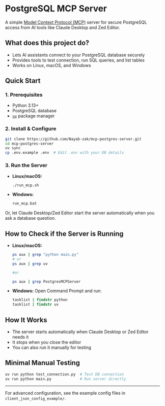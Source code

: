 # PostgreSQL MCP Server

A simple [Model Context Protocol (MCP)](https://modelcontextprotocol.io/) server for secure PostgreSQL access from AI tools like Claude Desktop and Zed Editor.

## What does this project do?
- Lets AI assistants connect to your PostgreSQL database securely
- Provides tools to test connection, run SQL queries, and list tables
- Works on Linux, macOS, and Windows

## Quick Start

### 1. Prerequisites
- Python 3.13+
- PostgreSQL database
- [`uv`](https://docs.astral.sh/uv/) package manager

### 2. Install & Configure
```bash
git clone https://github.com/Nayab-zak/mcp-postgres-server.git
cd mcp-postgres-server
uv sync
cp .env.example .env  # Edit .env with your DB details
```

### 3. Run the Server
- **Linux/macOS:**
  ```bash
  ./run_mcp.sh
  ```
- **Windows:**
  ```bat
  run_mcp.bat
  ```

Or, let Claude Desktop/Zed Editor start the server automatically when you ask a database question.

## How to Check if the Server is Running

- **Linux/macOS:**
  ```bash
  ps aux | grep "python main.py"
  # or
  ps aux | grep uv

  #or

  ps aux | grep PostgresMCPServer
  ```
- **Windows:**
  Open Command Prompt and run:
  ```bat
  tasklist | findstr python
  tasklist | findstr uv
  ```

## How It Works
- The server starts automatically when Claude Desktop or Zed Editor needs it
- It stops when you close the editor
- You can also run it manually for testing

## Minimal Manual Testing
```bash
uv run python test_connection.py  # Test DB connection
uv run python main.py             # Run server directly
```

---

For advanced configuration, see the example config files in `client_json_config_example/`.